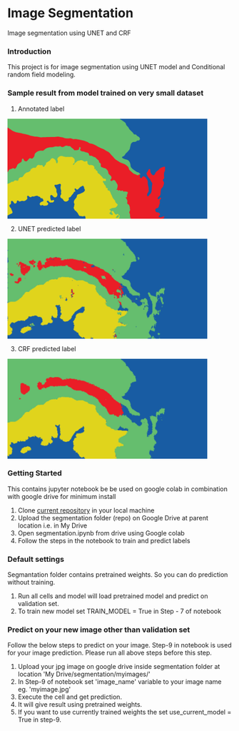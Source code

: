 [//]: # (Image References)


[image1]: https://github.com/abhismatrix1/segmentation/blob/master/media/6_label.png "ORIGINAL"
[image2]: https://github.com/abhismatrix1/segmentation/blob/master/media/output_label_CRF.jpg "CRF"
[image3]: https://github.com/abhismatrix1/segmentation/blob/master/media/output_label_Unet.jpg "UNET"


# Image Segmentation
Image segmentation using UNET and CRF

### Introduction
This project is for image segmentation using UNET model and Conditional random field modeling.

### Sample result from model trained on very small dataset
1. Annotated label

<a href="url"><img src="/media/6_label.png" align="center" height="224" width="448" ></a>


2. UNET predicted label

<a href="url"><img src="/media/output_label_Unet.jpg" align="center" height="224" width="448" ></a>


3. CRF predicted label

<a href="url"><img src="/media/output_label_CRF.jpg" align="center" height="224" width="448" ></a>

### Getting Started

This contains jupyter notebook be be used on google colab in combination with google drive for minimum install

1. Clone [current repository](https://github.com/abhismatrix1/segmentation.git) in your local machine
2. Upload the segmentation folder (repo) on Google Drive at parent location i.e. in My Drive
3. Open segmentation.ipynb from drive using Google colab
4. Follow the steps in the notebook to train and predict labels

### Default settings
Segmantation folder contains pretrained weights. So you can do prediction without training. 

1. Run all cells and model will load pretrained model and predict on validation set.
2. To train new model set TRAIN_MODEL = True in Step - 7 of notebook


### Predict on your new image other than validation set
Follow the below steps to predict on your image. Step-9 in notebook is used for your image prediction. Please run all above steps before this step. 

1. Upload your jpg image on google drive inside segmentation folder at location 'My Drive/segmentation/myimages/' 
2. In Step-9 of notebook set 'image_name' variable to your image name eg. 'myimage.jpg'
3. Execute the cell and get prediction. 
4. It will give result using pretrained weights.
5. If you want to use currently trained weights the set use_current_model = True in step-9.


